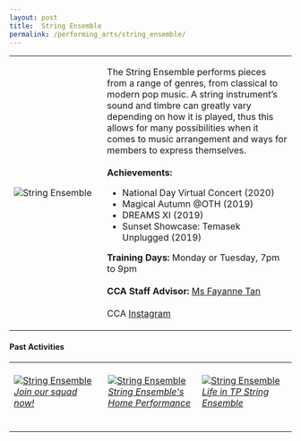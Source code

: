 ```yaml
---
layout: post
title:  String Ensemble
permalink: /performing_arts/string_ensemble/
---
```


<div>
<table>
    <tr>
        <td style="width:33%"><image src="/images/CCA_string_ensemble.jpg" style="display:block;margin-left:auto;margin-right:auto;" alt="String Ensemble"></image></td>
        <td>
            <p>
                The String Ensemble performs pieces from a range of genres, from classical to modern pop music. A string instrument’s sound and timbre can greatly vary depending on how it is played, thus this allows for many possibilities when it comes to music arrangement and ways for members to express themselves.<br>
                <br>
                <b>Achievements:</b><br>
                <ul>
                    <li>National Day Virtual Concert (2020)</li>
                    <li>Magical Autumn @OTH (2019)</li>
                    <li>DREAMS XI (2019)</li>
                    <li>Sunset Showcase: Temasek Unplugged (2019)</li>
                </ul>
            </p>
            <p>
                <b>Training Days:</b> Monday or Tuesday, 7pm to 9pm<br>
                <br>
                <b>CCA Staff Advisor:</b> <a href="mailto:sokpeng@tp.edu.sg">Ms Fayanne Tan</a><br>
                <br>
                CCA <a href="https://www.instagram.com/tpstringensemble">Instagram</a>
            </p>
        </td>
    </tr>
</table>
</div>

#### Past Activities

<table>
    <tr>
        <td style="width:33%"><br>
            <a href="https://www.instagram.com/p/CJvNvWfHTDc/">
                <image src="/images/CCA-se-ig4.png" style="display:block;margin-left:auto;margin-right:auto;" alt="String Ensemble">
                <h6 style="margin-top:0%">Join our squad now!</h6>
                </image>
            </a>
        </td>
        <td style="width:33%"><br>
            <a href="https://www.instagram.com/p/CEJDYN_HBKg/">
                <image src="/images/CCA-String_IG1.png" style="display:block;margin-left:auto;margin-right:auto;" alt="String Ensemble">
                <h6 style="margin-top:0%">String Ensemble's Home Performance</h6>
                </image>
            </a>
        </td>
        <td style="width:33%"><br>
            <a href="https://www.instagram.com/p/CAPpgVyAEJG/">
                <image src="/images/CCA-String_IG2.png" style="display:block;margin-left:auto;margin-right:auto;" alt="String Ensemble">
                <h6 style="margin-top:0%">Life in TP String Ensemble</h6>
                </image>
            </a>
        </td>
    </tr>
</table>
